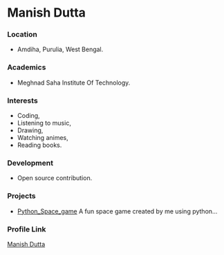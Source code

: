 # Manish Dutta

### Location

- Amdiha, Purulia, West Bengal.

### Academics

- Meghnad Saha Institute Of Technology.

### Interests

- Coding,
- Listening to music,
- Drawing,
- Watching animes,
- Reading books.

### Development

- Open source contribution.

### Projects

- [Python_Space_game](https://github.com/ManishDutta16/Python_Space_game) A fun space game created by me using python...

### Profile Link

[Manish Dutta](https://github.com/ManishDutta16)
